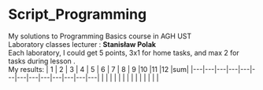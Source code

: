 # Script_Programming
My solutions to Programming Basics course in AGH UST \
Laboratory classes lecturer : **Stanisław Polak** \
Each laboratory, I could get 5 points, 3x1 for home tasks, and max 2 for tasks during lesson . \
My results:
| 1 | 2 | 3 | 4 | 5 | 6 | 7 | 8 | 9 |10 |11 |12 |sum|
|---|---|---|---|---|---|---|---|---|---|---|---|---|
|   |   |   |   |   |   |   |   |   |   |   |   |   |
